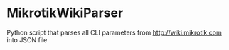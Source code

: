 MikrotikWikiParser
==================

Python script that parses all CLI parameters from http://wiki.mikrotik.com into JSON file
